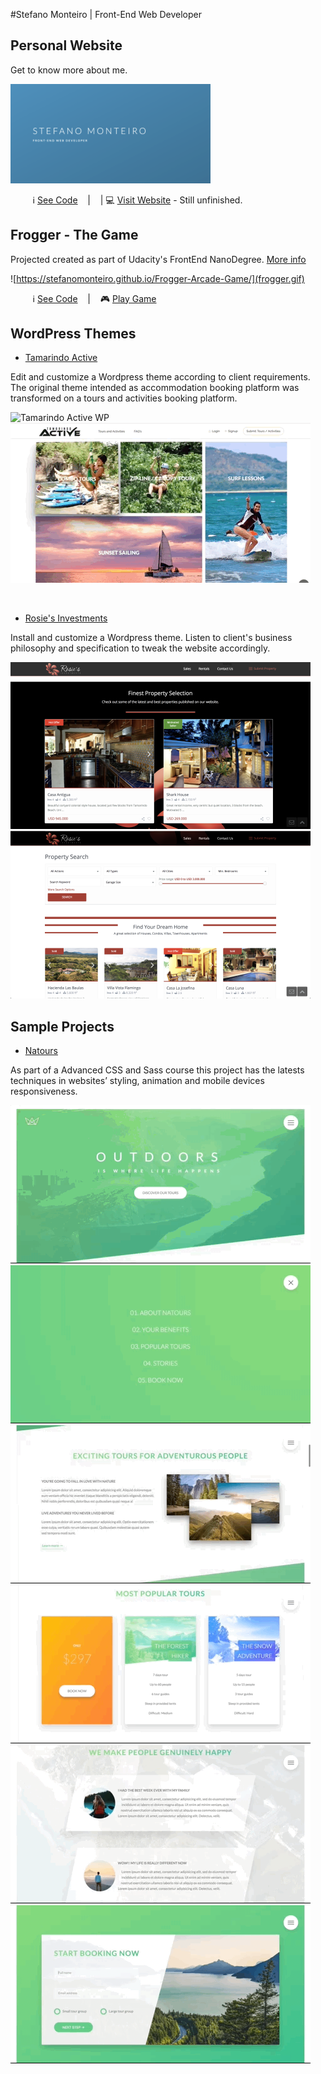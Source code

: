 #Stefano Monteiro | Front-End Web Developer

## Personal Website

Get to know more about me.

![Stefano Monteiro Website](StefanoMonteiro.png "Visit my Website")

&nbsp;&nbsp;&nbsp;&nbsp;&nbsp;&nbsp;&nbsp;&nbsp; ℹ️ [See Code](https://github.com/stefanomonteiro/Personal-Website) &nbsp;&nbsp;&nbsp;|&nbsp;&nbsp;&nbsp; | 💻 [Visit Website](https://stefanomonteiro.github.io/Personal-Website/) - Still unfinished.

## Frogger - The Game

Projected created as part of Udacity's FrontEnd NanoDegree. [More info](https://github.com/stefanomonteiro/Frogger-Arcade-Game)

![https://stefanomonteiro.github.io/Frogger-Arcade-Game/](frogger.gif)

&nbsp;&nbsp;&nbsp;&nbsp;&nbsp;&nbsp;&nbsp;&nbsp; ℹ️ [See Code](https://github.com/stefanomonteiro/Frogger-Arcade-Game) &nbsp;&nbsp;&nbsp;|&nbsp;&nbsp;&nbsp; 🎮 [Play Game](https://stefanomonteiro.github.io/Frogger-Arcade-Game/)

## WordPress Themes

* [Tamarindo Active](http://tamarindoactive.com/)

Edit and customize a Wordpress theme according to client requirements. The original theme intended as accommodation booking platform was transformed on a tours and activities booking platform.

![Tamarindo Active WP](TamarindoActive.gif "Tamarindo Active Slider") ![Tamarindo Active WP](TamarindoActive_2.gif "Tamarindo Active Home")

&nbsp;
&nbsp;

* [Rosie's Investments](http://www.rosiesinvestments.com/)

Install and customize a Wordpress theme. Listen to client's business philosophy and specification to tweak the website accordingly.

![Rosie's Investments WP](rosie1.png "Rosie HomePage") ![Rosie's Investments WP](rosie2.png "Rosie HomePage")

## Sample Projects

* [Natours](https://stefanomonteiro.github.io/Natours/)

As part of a Advanced CSS and Sass course this project has the latests techniques in websites’ styling, animation and mobile devices responsiveness.

![Natours](natours.gif "Natours Project") ![Natours](natours2.gif "Natours Project") ![Natours](natours3.gif "Natours Project") ![Natours](natours4.gif "Natours Project") ![Natours](natours5.gif "Natours Project") ![Natours](natours6.gif "Natours Project")
